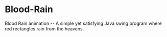 # Blood-Rain
Blood Rain animation -- A simple yet satisfying Java swing program where red rectangles rain from the heavens.
